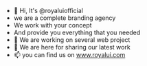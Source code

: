 - 👋 Hi, It's @royaluiofficial
- we are a complete branding agency 
- We work with your concept 
- And provide you everything that you needed
- 🌱 We are working on several web project 
- 💞️ We are here for sharing our latest work
- 📫 you can find us on www.royalui.com 

<!---
royaluiofficial/royaluiofficial is a ✨ special ✨ repository because its `README.md` (this file) appears on your GitHub profile.
You can click the Preview link to take a look at your changes.
--->
